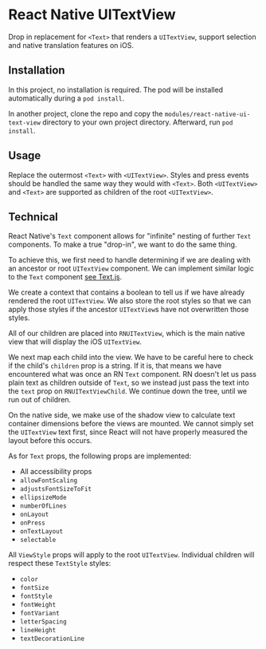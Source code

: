 # React Native UITextView

Drop in replacement for `<Text>` that renders a `UITextView`, support selection and native translation features on iOS.

## Installation

In this project, no installation is required. The pod will be installed automatically during a `pod install`.

In another project, clone the repo and copy the `modules/react-native-ui-text-view` directory to your own project
directory. Afterward, run `pod install`.

## Usage

Replace the outermost `<Text>` with `<UITextView>`. Styles and press events should be handled the same way they would
with `<Text>`. Both `<UITextView>` and `<Text>` are supported as children of the root `<UITextView>`.

## Technical

React Native's `Text` component allows for "infinite" nesting of further `Text` components. To make a true "drop-in",
we want to do the same thing.

To achieve this, we first need to handle determining if we are dealing with an ancestor or root `UITextView` component.
We can implement similar logic to the `Text` component [see Text.js](https://github.com/facebook/react-native/blob/7f2529de7bc9ab1617eaf571e950d0717c3102a6/packages/react-native/Libraries/Text/Text.js).

We create a context that contains a boolean to tell us if we have already rendered the root `UITextView`. We also store
the root styles so that we can apply those styles if the ancestor `UITextView`s have not overwritten those styles.

All of our children are placed into `RNUITextView`, which is the main native view that will display the iOS `UITextView`.

We next map each child into the view. We have to be careful here to check if the child's `children` prop is a string. If
it is, that means we have encountered what was once an RN `Text` component. RN doesn't let us pass plain text as
children outside of `Text`, so we instead just pass the text into the `text` prop on `RNUITextViewChild`. We continue
down the tree, until we run out of children.

On the native side, we make use of the shadow view to calculate text container dimensions before the views are mounted.
We cannot simply set the `UITextView` text first, since React will not have properly measured the layout before this
occurs.


As for `Text` props, the following props are implemented:

- All accessibility props
- `allowFontScaling`
- `adjustsFontSizeToFit`
- `ellipsizeMode`
- `numberOfLines`
- `onLayout`
- `onPress`
- `onTextLayout`
- `selectable`

All `ViewStyle` props will apply to the root `UITextView`. Individual children will respect these `TextStyle` styles:

- `color`
- `fontSize`
- `fontStyle`
- `fontWeight`
- `fontVariant`
- `letterSpacing`
- `lineHeight`
- `textDecorationLine`
